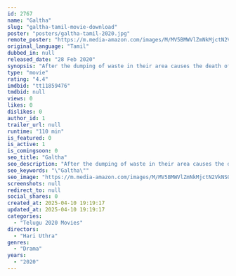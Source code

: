 ```yaml
---
id: 2767
name: "Galtha"
slug: "galtha-tamil-movie-download"
poster: "posters/galtha-tamil-2020.jpg"
remote_poster: "https://m.media-amazon.com/images/M/MV5BMWVlZmNkMjctN2VkNS00ODA2LWEwZjYtM2EyMzFiN2M1NzUzXkEyXkFqcGdeQXVyNjkwOTg4MTA@._V1_SX300.jpg"
original_language: "Tamil"
dubbed_in: null
released_date: "28 Feb 2020"
synopsis: "After the dumping of waste in their area causes the death of many due to mosquitoes and unknown viruses, a brave individual steps up to fight against the system and incite a change for the well-being of his people."
type: "movie"
rating: "4.4"
imdbid: "tt11859476"
tmdbid: null
views: 0
likes: 0
dislikes: 0
author_id: 1
trailer_url: null
runtime: "110 min"
is_featured: 0
is_active: 1
is_comingsoon: 0
seo_title: "Galtha"
seo_description: "After the dumping of waste in their area causes the death of many due to mosquitoes and unknown viruses, a brave individual steps up to fight against the system and incite a change for the well-being of his people."
seo_keywords: "\"Galtha\""
seo_image: "https://m.media-amazon.com/images/M/MV5BMWVlZmNkMjctN2VkNS00ODA2LWEwZjYtM2EyMzFiN2M1NzUzXkEyXkFqcGdeQXVyNjkwOTg4MTA@._V1_SX300.jpg"
screenshots: null
redirect_to: null
social_shares: 0
created_at: 2025-04-10 19:19:17
updated_at: 2025-04-10 19:19:17
categories:
  - "Telugu 2020 Movies"
directors:
  - "Hari Uthra"
genres:
  - "Drama"
years:
  - "2020"
---
```

